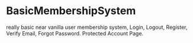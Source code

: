 # BasicMembershipSystem
really basic near vanilla user membership system, Login, Logout, Register, Verify Email, Forgot Password. Protected Account Page.

